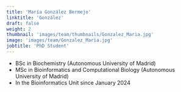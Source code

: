 ```yaml
---
title: 'María González Bermejo'
linktitle: 'González'
draft: false
weight: 2
thumbnail: 'images/team/thumbnails/Gonzalez_Maria.jpg'
image: 'images/team/Gonzalez_Maria.jpg'
jobtitle: 'PhD Student'
---
```


- BSc in Biochemistry (Autonomous University of Madrid)
- MSc in Bioinformatics and Computational Biology (Autonomous University of Madrid)
- In the Bioinformatics Unit since January 2024
